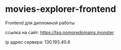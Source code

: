 # movies-explorer-frontend

Frontend для дипломной работы

ссылка на сайт: https://tsg.nomoredomains.monster

ip адрес сервера: 130.193.40.6

